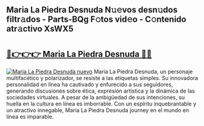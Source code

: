 ## Maria La Piedra Desnuda N𝚞𝚎vos desn𝚞dos filtr𝚊dos - Parts-BQg F𝚘tos vid𝚎o - C𝚘ntenido atr𝚊ctivo XsWX5

# <h2><a href="http://mbavm3c.tromn.icu/?c=Maria+La+Piedra+Desnuda">🔗👉👉👉 Maria La Piedra Desnuda 🔗🔗</a></h2>

[![Maria La Piedra Desnuda nuevo](https://i.imgur.com/pEAQMta.gif)](http://mbavm3c.tromn.icu/?c=Maria+La+Piedra+Desnuda)
Maria La Piedra Desnuda, un personaje multifacético y polarizador, se resiste a las etiquetas simples. Su innovadora personalidad en línea ha cautivado y enfurecido a sus seguidores, generando discusiones sobre ética, expresión artística y la dinámica de las sociedades virtuales. A pesar de la ambigüedad de sus intenciones, su huella en la cultura en línea es imborrable. Con un espíritu inquebrantable y un atractivo innegable, Maria La Piedra Desnuda journey en el mundo en línea es imparable.
